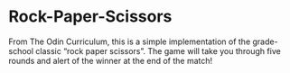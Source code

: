 # Rock-Paper-Scissors

From The Odin Curriculum, this is a simple implementation of the grade-school classic “rock paper scissors”. The game will take you through five rounds and alert of the winner at the end of the match! 
